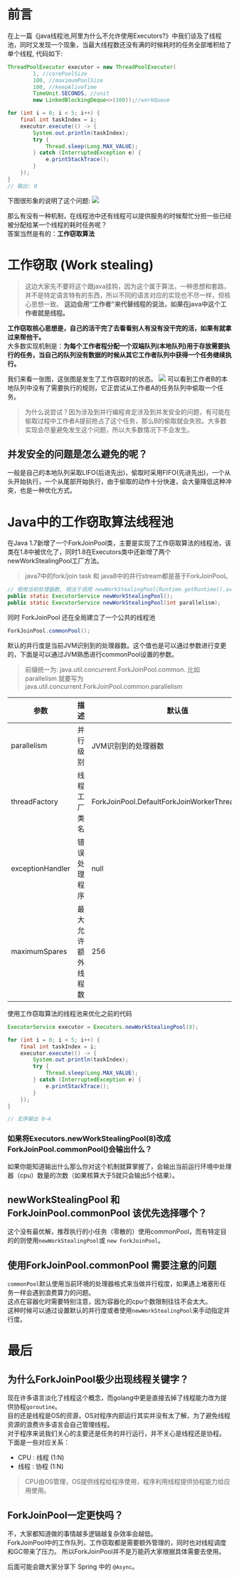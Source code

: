 # 前言
在上一篇《java线程池,阿里为什么不允许使用Executors?》中我们谈及了线程池，同时又发现一个现象，当最大线程数还没有满的时候耗时的任务全部堆积给了单个线程, 代码如下:
```java
ThreadPoolExecutor executor = new ThreadPoolExecutor(
        1, //corePoolSize
        100, //maximumPoolSize
        100, //keepAliveTime
        TimeUnit.SECONDS, //unit
        new LinkedBlockingDeque<>(100));//workQueue

for (int i = 0; i < 5; i++) {
    final int taskIndex = i;
    executor.execute(() -> {
        System.out.println(taskIndex);
        try {
            Thread.sleep(Long.MAX_VALUE);
        } catch (InterruptedException e) {
            e.printStackTrace();
        }
    });
}
// 输出: 0
```
下图很形象的说明了这个问题:
![](https://ws1.sinaimg.cn/large/7ecacd23ly1g68a050bs6j20cs0ed41c.jpg)

那么有没有一种机制，在线程池中还有线程可以提供服务的时候帮忙分担一些已经被分配给某一个线程的耗时任务呢？  
答案当然是有的：**工作窃取算法**

# 工作窃取 (Work stealing)
> 这边大家先不要将这个跟java挂钩，因为这个属于算法，一种思想和套路，并不是特定语言特有的东西，所以不同的语言对应的实现也不尽一样，但核心思想一致。
> **这边会用“工作者”来代替线程的说法，如果在java中这个工作者就是线程。**

**工作窃取核心思想是，自己的活干完了去看看别人有没有没干完的活，如果有就拿过来帮他干。**  
大多数实现机制是：**为每个工作者程分配一个双端队列(本地队列)用于存放需要执行的任务，当自己的队列没有数据的时候从其它工作者队列中获得一个任务继续执行。**  

我们来看一张图，这张图是发生了工作窃取时的状态。
![](https://ws1.sinaimg.cn/large/7ecacd23ly1g68fr2v4clj20fw06ydg9.jpg)
可以看到工作者B的本地队列中没有了需要执行的规则，它正尝试从工作者A的任务队列中偷取一个任务。
> 为什么说尝试？因为涉及到并行编程肯定涉及到并发安全的问题，有可能在偷取过程中工作者A提前抢占了这个任务，那么B的偷取就会失败。大多数实现会尽量避免发生这个问题，所以大多数情况下不会发生。

## 并发安全的问题是怎么避免的呢？
一般是自己的本地队列采取LIFO(后进先出)，偷取时采用FIFO(先进先出)，一个从头开始执行，一个从尾部开始执行，由于偷取的动作十分快速，会大量降低这种冲突，也是一种优化方式。

# Java中的工作窃取算法线程池
在Java 1.7新增了一个ForkJoinPool类，主要是实现了工作窃取算法的线程池，该类在1.8中被优化了，同时1.8在Executors类中还新增了两个newWorkStealingPool工厂方法。

> java7中的fork/join task 和 java8中的并行stream都是基于ForkJoinPool。
```java
// 使用当前处理器数, 相当于调用 newWorkStealingPool(Runtime.getRuntime().availableProcessors());
public static ExecutorService newWorkStealingPool();
public static ExecutorService newWorkStealingPool(int parallelism);
```
同时 ForkJoinPool 还在全局建立了一个公共的线程池
```java
ForkJoinPool.commonPool();
```
默认的并行度是当前JVM识别到的处理器数。这个值也是可以通过参数进行变更的，下面是可以通过JVM熟悉进行commonPool设置的参数。

> 前缀统一为: java.util.concurrent.ForkJoinPool.common.
> 比如 parallelism 就要写为 java.util.concurrent.ForkJoinPool.common.parallelism

|  参数   | 描述  | 默认值 |
|  ----  | ----  | ---- |
| parallelism  | 并行级别 | JVM识别到的处理器数 |
| threadFactory  | 线程工厂类名 | ForkJoinPool.DefaultForkJoinWorkerThreadFactory |
| exceptionHandler  | 错误处理程序 | null |
| maximumSpares  | 最大允许额外线程数 | 256 |

使用工作窃取算法的线程池来优化之前的代码
```java
ExecutorService executor = Executors.newWorkStealingPool(8);

for (int i = 0; i < 5; i++) {
    final int taskIndex = i;
    executor.execute(() -> {
        System.out.println(taskIndex);
        try {
            Thread.sleep(Long.MAX_VALUE);
        } catch (InterruptedException e) {
            e.printStackTrace();
        }
    });
}

// 无序输出 0~4
```

### 如果将Executors.newWorkStealingPool(8)改成ForkJoinPool.commonPool()会输出什么？
如果你能知道输出什么那么你对这个机制就算掌握了，会输出当前运行环境中处理器（cpu）数量的次数（如果核算大于5就只会输出5个结果）。

## newWorkStealingPool 和 ForkJoinPool.commonPool 该优先选择哪个？
这个没有最优解，推荐执行的小任务（零散的）使用commonPool，而有特定目的的则使用`newWorkStealingPool`或 `new ForkJoinPool`。

## 使用ForkJoinPool.commonPool 需要注意的问题
`commonPool`默认使用当前环境的处理器格式来当做并行程度，如果遇上堵塞形任务一样会遇到浪费算力的问题。  
这点在容器化时需要特别注意，因为容器化的cpu个数限制往往不会太大。  
这种时候可以通过设置默认的并行度或者使用`newWorkStealingPool`来手动指定并行度。

# 最后
## 为什么ForkJoinPool极少出现线程关键字？
现在许多语言淡化了线程这个概念，而golang中更是直接去掉了线程能力改为提供协程`goroutine`。  
目的还是线程是OS的资源，OS对程序内部运行其实并没有太了解，为了避免线程资源的浪费许多语言会自己管理线程。  
对于程序来说我们关心的主要还是任务的并行运行，并不关心是线程还是协程。  
下面是一些对应关系：
- CPU : 线程 (1:N)
- 线程 : 协程 (1:N)

> CPU由OS管理，OS提供线程给程序使用，程序利用线程提供协程能力给应用使用。

## ForkJoinPool一定更快吗？
不，大家都知道做的事情越多逻辑越复杂效率会越低。  
ForkJoinPool中的工作队列，工作窃取都是需要额外管理的，同时也对线程调度和GC带来了压力。
所以ForkJoinPool并不是万能药大家根据具体需要去使用。

后面可能会跟大家分享下 Spring 中的 `@Async`。